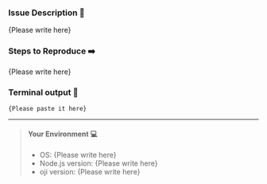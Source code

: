 ### Issue Description :pencil:

{Please write here}

### Steps to Reproduce :arrow_right:

{Please write here}

### Terminal output :floppy_disk:

```
{Please paste it here}
```

---

> #### Your Environment :computer:
>
> - OS: {Please write here}
> - Node.js version: {Please write here}
> - oji version: {Please write here}

